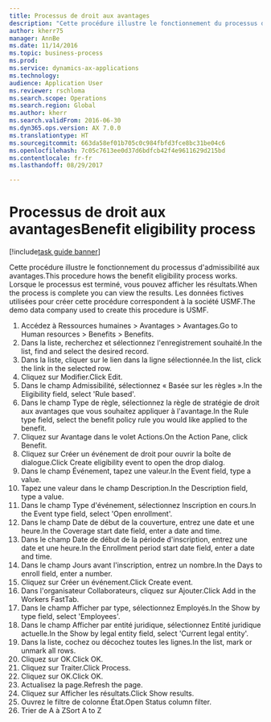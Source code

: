 ```yaml
--- 
title: Processus de droit aux avantages
description: "Cette procédure illustre le fonctionnement du processus d'admissibilité aux avantages."
author: kherr75
manager: AnnBe
ms.date: 11/14/2016
ms.topic: business-process
ms.prod: 
ms.service: dynamics-ax-applications
ms.technology: 
audience: Application User
ms.reviewer: rschloma
ms.search.scope: Operations
ms.search.region: Global
ms.author: kherr
ms.search.validFrom: 2016-06-30
ms.dyn365.ops.version: AX 7.0.0
ms.translationtype: HT
ms.sourcegitcommit: 663da58ef01b705c0c984fbfd3fce8bc31be04c6
ms.openlocfilehash: 7c05c7613ee0d37d6bdfcb42f4e9611629d215bd
ms.contentlocale: fr-fr
ms.lasthandoff: 08/29/2017

---
```

# <a name="benefit-eligibility-process"></a><span data-ttu-id="49346-103">Processus de droit aux avantages</span><span class="sxs-lookup"><span data-stu-id="49346-103">Benefit eligibility process</span></span>

[!include[task guide banner](../../includes/task-guide-banner.md)]

<span data-ttu-id="49346-104">Cette procédure illustre le fonctionnement du processus d'admissibilité aux avantages.</span><span class="sxs-lookup"><span data-stu-id="49346-104">This procedure hows the benefit eligibility process works.</span></span> <span data-ttu-id="49346-105">Lorsque le processus est terminé, vous pouvez afficher les résultats.</span><span class="sxs-lookup"><span data-stu-id="49346-105">When the process is complete you can view the results.</span></span> <span data-ttu-id="49346-106">Les données fictives utilisées pour créer cette procédure correspondent à la société USMF.</span><span class="sxs-lookup"><span data-stu-id="49346-106">The demo data company used to create this procedure is USMF.</span></span>

1. <span data-ttu-id="49346-107">Accédez à Ressources humaines > Avantages > Avantages.</span><span class="sxs-lookup"><span data-stu-id="49346-107">Go to Human resources > Benefits > Benefits.</span></span>
2. <span data-ttu-id="49346-108">Dans la liste, recherchez et sélectionnez l'enregistrement souhaité.</span><span class="sxs-lookup"><span data-stu-id="49346-108">In the list, find and select the desired record.</span></span>
3. <span data-ttu-id="49346-109">Dans la liste, cliquer sur le lien dans la ligne sélectionnée.</span><span class="sxs-lookup"><span data-stu-id="49346-109">In the list, click the link in the selected row.</span></span>
4. <span data-ttu-id="49346-110">Cliquez sur Modifier.</span><span class="sxs-lookup"><span data-stu-id="49346-110">Click Edit.</span></span>
5. <span data-ttu-id="49346-111">Dans le champ Admissibilité, sélectionnez « Basée sur les règles ».</span><span class="sxs-lookup"><span data-stu-id="49346-111">In the Eligibility field, select 'Rule based'.</span></span>
6. <span data-ttu-id="49346-112">Dans le champ Type de règle, sélectionnez la règle de stratégie de droit aux avantages que vous souhaitez appliquer à l'avantage.</span><span class="sxs-lookup"><span data-stu-id="49346-112">In the Rule type field, select the benefit policy rule you would like applied to the benefit.</span></span>
7. <span data-ttu-id="49346-113">Cliquez sur Avantage dans le volet Actions.</span><span class="sxs-lookup"><span data-stu-id="49346-113">On the Action Pane, click Benefit.</span></span>
8. <span data-ttu-id="49346-114">Cliquez sur Créer un événement de droit pour ouvrir la boîte de dialogue.</span><span class="sxs-lookup"><span data-stu-id="49346-114">Click Create eligibility event to open the drop dialog.</span></span>
9. <span data-ttu-id="49346-115">Dans le champ Événement, tapez une valeur.</span><span class="sxs-lookup"><span data-stu-id="49346-115">In the Event field, type a value.</span></span>
10. <span data-ttu-id="49346-116">Tapez une valeur dans le champ Description.</span><span class="sxs-lookup"><span data-stu-id="49346-116">In the Description field, type a value.</span></span>
11. <span data-ttu-id="49346-117">Dans le champ Type d'événement, sélectionnez Inscription en cours.</span><span class="sxs-lookup"><span data-stu-id="49346-117">In the Event type field, select 'Open enrollment'.</span></span>
12. <span data-ttu-id="49346-118">Dans le champ Date de début de la couverture, entrez une date et une heure.</span><span class="sxs-lookup"><span data-stu-id="49346-118">In the Coverage start date field, enter a date and time.</span></span>
13. <span data-ttu-id="49346-119">Dans le champ Date de début de la période d'inscription, entrez une date et une heure.</span><span class="sxs-lookup"><span data-stu-id="49346-119">In the Enrollment period start date field, enter a date and time.</span></span>
14. <span data-ttu-id="49346-120">Dans le champ Jours avant l'inscription, entrez un nombre.</span><span class="sxs-lookup"><span data-stu-id="49346-120">In the Days to enroll field, enter a number.</span></span>
15. <span data-ttu-id="49346-121">Cliquez sur Créer un événement.</span><span class="sxs-lookup"><span data-stu-id="49346-121">Click Create event.</span></span>
16. <span data-ttu-id="49346-122">Dans l'organisateur Collaborateurs, cliquez sur Ajouter.</span><span class="sxs-lookup"><span data-stu-id="49346-122">Click Add in the Workers FastTab.</span></span>
17. <span data-ttu-id="49346-123">Dans le champ Afficher par type, sélectionnez Employés.</span><span class="sxs-lookup"><span data-stu-id="49346-123">In the Show by type field, select 'Employees'.</span></span>
18. <span data-ttu-id="49346-124">Dans le champ Afficher par entité juridique, sélectionnez Entité juridique actuelle.</span><span class="sxs-lookup"><span data-stu-id="49346-124">In the Show by legal entity field, select 'Current legal entity'.</span></span>
19. <span data-ttu-id="49346-125">Dans la liste, cochez ou décochez toutes les lignes.</span><span class="sxs-lookup"><span data-stu-id="49346-125">In the list, mark or unmark all rows.</span></span>
20. <span data-ttu-id="49346-126">Cliquez sur OK.</span><span class="sxs-lookup"><span data-stu-id="49346-126">Click OK.</span></span>
21. <span data-ttu-id="49346-127">Cliquez sur Traiter.</span><span class="sxs-lookup"><span data-stu-id="49346-127">Click Process.</span></span>
22. <span data-ttu-id="49346-128">Cliquez sur OK.</span><span class="sxs-lookup"><span data-stu-id="49346-128">Click OK.</span></span>
23. <span data-ttu-id="49346-129">Actualisez la page.</span><span class="sxs-lookup"><span data-stu-id="49346-129">Refresh the page.</span></span>
24. <span data-ttu-id="49346-130">Cliquez sur Afficher les résultats.</span><span class="sxs-lookup"><span data-stu-id="49346-130">Click Show results.</span></span>
25. <span data-ttu-id="49346-131">Ouvrez le filtre de colonne État.</span><span class="sxs-lookup"><span data-stu-id="49346-131">Open Status column filter.</span></span>
26. <span data-ttu-id="49346-132">Trier de A à Z</span><span class="sxs-lookup"><span data-stu-id="49346-132">Sort A to Z</span></span>


